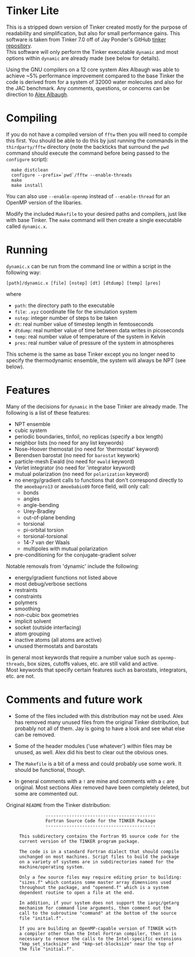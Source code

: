 # Tinker Lite

This is a stripped down version of Tinker created mostly for the
purpose of readability and simplification, but also for small
performance gains.  This software is taken from Tinker 7.0 off of Jay
Ponder's GitHub [tinker repository](https://github.com/jayponder/tinker).  
This software will only perform the Tinker executable `dynamic` and
most options within `dynamic` are already made (see below for
details).  

Using the GNU compilers on a 12 core system Alex Albaugh was able to
achieve ~5% performance improvement compared to the base Tinker the 
code is derived from for a system of 32000 water
molecules and also for the JAC benchmark.  Any comments, questions, or
concerns can be direction to [Alex
Albaugh](mailto:aalbaugh@berkeley.edu).


# Compiling

If you do not have a compiled version of `fftw` then you will need to
compile this first. You should be able to do this by just running the
commands in the `thirdparty/fftw` directory (note the backticks that surround 
the `pwd` command should execute the command before being passed to 
the `configure` script):

      make distclean
      configure --prefix=`pwd`/fftw --enable-threads
      make
      make install

You can also use `--enable-openmp` instead of `--enable-thread` for an
OpenMP version of the libaries.

Modify the included `Makefile` to your desired paths and compilers, just
like with base Tinker.  The `make` command will then create a single 
executable called `dynamic.x`.


# Running
`dynamic.x` can be run from the command line or within a script in the 
following way:

    [path]/dynamic.x [file] [nstep] [dt] [dtdump] [temp] [pres]

where 

* `path`: the directory path to the executable
* `file`: `.xyz` coordinate file for the simulation system
* `nstep`: integer number of steps to be taken
* `dt`: real number value of timestep length in femtoseconds
* `dtdump`: real number value of time between data writes in picoseconds
* `temp`: real number value of temperature of the system in Kelvin
* `pres`: real number value of pressure of the system in atmospheres

This scheme is the same as base Tinker except you no longer need to 
specify the thermodynamic ensemble, the system will always be NPT (see
below).


# Features
Many of the decisions for `dynamic` in the base Tinker are already made.  The
following is a list of these features:

* NPT ensemble
* cubic system
* periodic boundaries, tinfoil, no replicas (specify a box length)
* neighbor lists (no need for any list keywords)
* Nose-Hoover themostat (no need for 'thermostat' keyword)
* Berendsen barostat (no need for `barostat` keywork)
* particle-mesh Ewald (no need for `ewald` keyword)
* Verlet integrator (no need for 'integrator keyword)
* mutual polarization (no need for `polarization` keyword)
* no energy/gradient calls to functions that don't correspond directly to 
   the `amoebapro13` or a`moebabio09` force field, will only call:
  * bonds
  * angles
  * angle-bending
  * Urey-Bradley
  * out-of-plane bending
  * torsional
  * pi-orbital torsion
  * torsional-torsional
  * 14-7 van der Waals
  * multipoles with mutual polarization
* pre-conditioning for the conjugate-gradient solver
  
Notable removals from 'dynamic' include the following:

* energy/gradient functions not listed above
* most debug/verbose sections
* restraints
* constraints
* polymers
* smoothing
* non-cubic box geometries
* implicit solvent
* socket (outside interfacing)
* atom grouping
* inactive atoms (all atoms are active)
* unused thermostats and barostats
  
In general most keywords that require a number value such as 
`openmp-threads`, box sizes, cutoffs values, etc. are still valid and active.  
Most keywords that specify certain features such as barostats, 
integrators, etc. are not.


# Comments and future work

* Some of the files included with this distribution may not be used.  Alex 
  has removed many unused files from the original Tinker distribution, 
  but probably not all of them. Jay is going to have a look and see what
  else can be removed.

* Some of the header modules ('use whatever') within files may be unused,
 as well.  Alex did his best to clear out the obvious ones.
 
* The `Makefile` is a bit of a mess and could probably use some work. It 
 should be functional, though.
 
* In general comments with a `!` are mine and comments with a `c` are 
 original.  Most sections Alex removed have been completely deleted, but 
 some are commented out.

Original `README` from the Tinker distribution:

                   ------------------------------------------
                   Fortran Source Code for the TINKER Package
                   ------------------------------------------

         This subdirectory contains the Fortran 95 source code for the
         current version of the TINKER program package.

         The code is in a standard Fortran dialect that should compile
         unchanged on most machines. Script files to build the package
         on a variety of systems are in subdirectories named for the
         machine/operating system.

         Only a few source files may require editing prior to building:
         "sizes.f" which contains some master array dimensions used
         throughout the package, and "openend.f" which is a system
         dependent routine to open a file at the end.

         In addition, if your system does not support the iargc/getarg
         mechanism for command line arguments, then comment out the
         call to the subroutine "command" at the bottom of the source
         file "initial.f".

         If you are building an OpenMP-capable version of TINKER with
         a compiler other than the Intel Fortran compiler, then it is
         necessary to remove the calls to the Intel-specific extensions
         "kmp_set_stacksize" and "kmp-set-blocksize" near the top of
         the file "initial.f".

